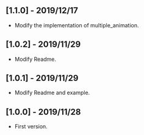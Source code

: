 ## [1.1.0] - 2019/12/17

* Modify the implementation of multiple_animation.

## [1.0.2] - 2019/11/29

* Modify Readme.

## [1.0.1] - 2019/11/29

* Modify Readme and example.

## [1.0.0] - 2019/11/28

* First version.
